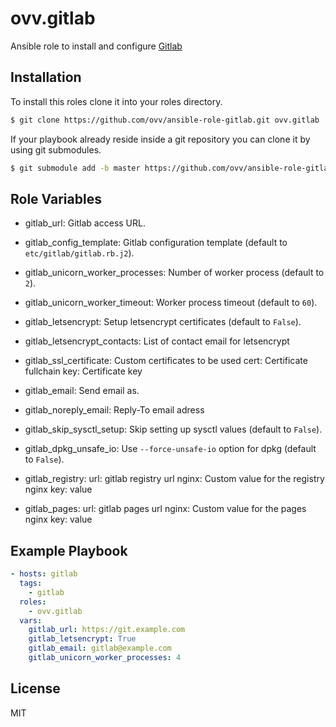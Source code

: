 ovv.gitlab
==========

Ansible role to install and configure [Gitlab](https://about.gitlab.com)

Installation
------------

To install this roles clone it into your roles directory.

```bash
$ git clone https://github.com/ovv/ansible-role-gitlab.git ovv.gitlab
```

If your playbook already reside inside a git repository you can clone it by using git submodules.

```bash
$ git submodule add -b master https://github.com/ovv/ansible-role-gitlab.git ovv.gitlab
```

Role Variables
--------------

* gitlab_url: Gitlab access URL.
* gitlab_config_template: Gitlab configuration template (default to `etc/gitlab/gitlab.rb.j2`).

* gitlab_unicorn_worker_processes: Number of worker process (default to `2`).
* gitlab_unicorn_worker_timeout: Worker process timeout (default to `60`).

* gitlab_letsencrypt: Setup letsencrypt certificates (default to `False`).
* gitlab_letsencrypt_contacts: List of contact email for letsencrypt
* gitlab_ssl_certificate: Custom certificates to be used
    cert: Certificate fullchain
    key: Certificate key

* gitlab_email: Send email as.
* gitlab_noreply_email: Reply-To email adress

* gitlab_skip_sysctl_setup: Skip setting up sysctl values (default to `False`).
* gitlab_dpkg_unsafe_io: Use `--force-unsafe-io` option for dpkg (default to `False`).

* gitlab_registry: 
    url: gitlab registry url
    nginx: Custom value for the registry nginx
      key: value

* gitlab_pages: 
    url: gitlab pages url
    nginx: Custom value for the pages nginx
      key: value

Example Playbook
----------------

```yml
- hosts: gitlab
  tags:
    - gitlab
  roles:
    - ovv.gitlab
  vars:
    gitlab_url: https://git.example.com
    gitlab_letsencrypt: True
    gitlab_email: gitlab@example.com
    gitlab_unicorn_worker_processes: 4
```

License
-------

MIT
